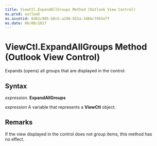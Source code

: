 ```yaml
---
title: ViewCtl.ExpandAllGroups Method (Outlook View Control)
ms.prod: outlook
ms.assetid: 6d62c985-b8cb-a198-b55a-3d6bc7491e7f
ms.date: 06/08/2017
---
```



# ViewCtl.ExpandAllGroups Method (Outlook View Control)

Expands (opens) all groups that are displayed in the control. 


## Syntax

 _expression_. **ExpandAllGroups**

 _expression_ A variable that represents a  **ViewCtl** object.


## Remarks

If the view displayed in the control does not group items, this method has no effect.


